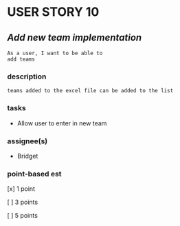 # USER STORY 10 

## *Add new team implementation*
    As a user, I want to be able to 
    add teams

### description
    teams added to the excel file can be added to the list

### tasks
+ Allow user to enter in new team

### assignee(s)
+ Bridget

### point-based est
[x] 1 point

[ ] 3 points

[ ] 5 points

